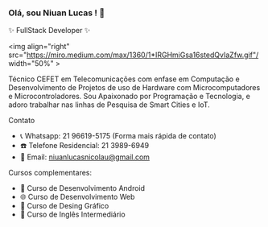 ### Olá, sou Niuan Lucas ! 👋
✨ FullStack Developer ✨  

<img align="right" src="https://miro.medium.com/max/1360/1*IRGHmiGsa16stedQvIaZfw.gif"/ width="50%" >

Técnico CEFET em Telecomunicações com enfase em Computação e Desenvolvimento de Projetos de uso de Hardware com Microcomputadores e Microcontroladores. Sou Apaixonado por Programação e Tecnologia, e adoro trabalhar nas linhas de Pesquisa de Smart Cities e IoT.

Contato
- 📞 Whatsapp: 21 96619-5175 (Forma mais rápida de contato)
- ☎️ Telefone Residencial: 21 3989-6949
- 📧 Email: niuanlucasnicolau@gmail.com

Cursos complementares:
- 🚀 Curso de Desenvolvimento Android
- 🌐 Curso de Desenvolvimento Web
- 🎨 Curso de Desing Gráfico
- 📃 Curso de Inglês Intermediário 
